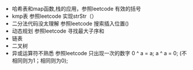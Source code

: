 
* 哈希表和map函数,栈的应用，参照leetcode 有效的括号
* kmp表                  参照leetcode 实现strStr（）
* 二分法代码没太理解        参照leetcode 搜索插入位置()
* 动态规划                参照leetcode 寻找最大子序和
* 链表
* 二叉树
* 异或运算符不熟悉         参照leetcode 只出现一次的数字 0 ^ a = a; a ^ a = 0;  (不相同则为1；相同则为0);
